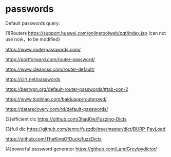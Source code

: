 # passwords
Default passwords query:

(1)Routers
https://support.huawei.com/onlinetoolweb/pqt/index.jsp (can not use now，to be modified)

https://www.routerpasswords.com/

https://portforward.com/router-password/

https://www.cleancss.com/router-default/

https://cirt.net/passwords

https://bestvpn.org/default-router-passwords/#tab-con-2

https://www.toolmao.com/baiduapp/routerpwd/

https://datarecovery.com/rd/default-passwords/

(2)efficient dic
https://github.com/3had0w/Fuzzing-Dicts

(3)full dic
https://github.com/tennc/fuzzdb/tree/master/dict/BURP-PayLoad

https://github.com/TheKingOfDuck/fuzzDicts

(4)powerful password generator
https://github.com/LandGrey/pydictor/

